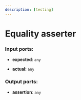 ```yaml
---
description: [testing]
---
```


# Equality asserter

### Input ports:

* __expected__: `any`


* __actual__: `any`

### Output ports:

* __assertion__: `any`

